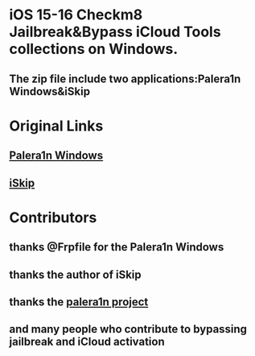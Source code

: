 # iOS 15-16 Checkm8 Jailbreak&Bypass iCloud Tools collections on Windows.
## The zip file include two applications:Palera1n Windows&iSkip
# Original Links
## [Palera1n Windows](https://frpfile.com/palera1n-windows/)
## [iSkip](https://euphoriatools.com/2023-may/downloads.php)
# Contributors
## thanks @Frpfile for the Palera1n Windows
## thanks the author of iSkip
## thanks the [palera1n project](https://github.com/palera1n)
## and many people who contribute to bypassing jailbreak and iCloud activation
